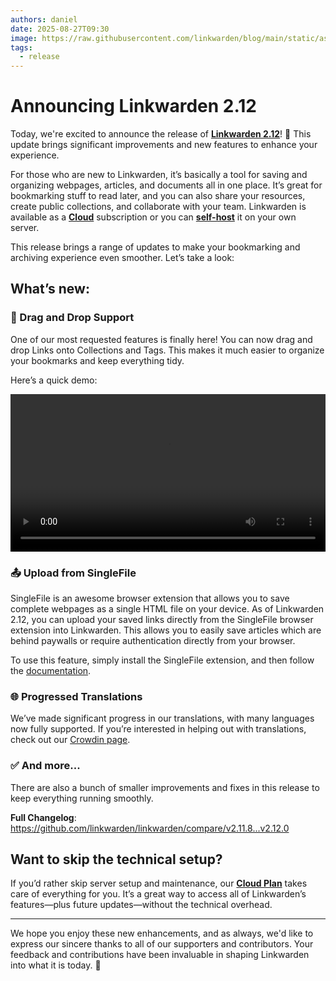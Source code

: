 ```yaml
---
authors: daniel
date: 2025-08-27T09:30
image: https://raw.githubusercontent.com/linkwarden/blog/main/static/assets/social_previews/1.jpg
tags:
  - release
---
```


# Announcing Linkwarden 2.12

Today, we're excited to announce the release of **[Linkwarden 2.12](https://linkwarden.app/?utm_source=Blog&utm_medium=social&utm_campaign=v2_12_announcement)**! 🥳 This update brings significant improvements and new features to enhance your experience.

For those who are new to Linkwarden, it’s basically a tool for saving and organizing webpages, articles, and documents all in one place. It’s great for bookmarking stuff to read later, and you can also share your resources, create public collections, and collaborate with your team. Linkwarden is available as a **[Cloud](https://linkwarden.app/#pricing)** subscription or you can **[self-host](https://docs.linkwarden.app/self-hosting/installation)** it on your own server.

This release brings a range of updates to make your bookmarking and archiving experience even smoother. Let’s take a look:

<!--truncate-->

## What’s new:

### 🫧 Drag and Drop Support

One of our most requested features is finally here! You can now drag and drop Links onto Collections and Tags. This makes it much easier to organize your bookmarks and keep everything tidy.

Here’s a quick demo:

<video controls width="100%">
  <source src="/assets/v2.12/dnd.mp4" />
</video>

### 📤 Upload from SingleFile

SingleFile is an awesome browser extension that allows you to save complete webpages as a single HTML file on your device. As of Linkwarden 2.12, you can upload your saved links directly from the SingleFile browser extension into Linkwarden. This allows you to easily save articles which are behind paywalls or require authentication directly from your browser.

To use this feature, simply install the SingleFile extension, and then follow the [documentation](https://docs.linkwarden.app/usage/upload-from-singlefile).

### 🌐 Progressed Translations

We’ve made significant progress in our translations, with many languages now fully supported. If you’re interested in helping out with translations, check out our [Crowdin page](https://crowdin.com/project/linkwarden).

### ✅ And more...

There are also a bunch of smaller improvements and fixes in this release to keep everything running smoothly.

**Full Changelog**: https://github.com/linkwarden/linkwarden/compare/v2.11.8...v2.12.0

## Want to skip the technical setup?

If you’d rather skip server setup and maintenance, our **[Cloud Plan](https://linkwarden.app/#pricing)** takes care of everything for you. It’s a great way to access all of Linkwarden’s features—plus future updates—without the technical overhead.

---

We hope you enjoy these new enhancements, and as always, we'd like to express our sincere thanks to all of our supporters and contributors. Your feedback and contributions have been invaluable in shaping Linkwarden into what it is today. 🚀
